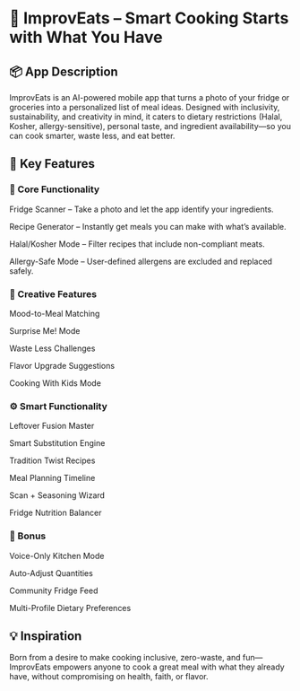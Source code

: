 # 🧊 ImprovEats – Smart Cooking Starts with What You Have
## 📦 App Description
ImprovEats is an AI-powered mobile app that turns a photo of your fridge or groceries into a personalized list of meal ideas. Designed with inclusivity, sustainability, and creativity in mind, it caters to dietary restrictions (Halal, Kosher, allergy-sensitive), personal taste, and ingredient availability—so you can cook smarter, waste less, and eat better.

## 🚀 Key Features
### 🧠 Core Functionality
Fridge Scanner – Take a photo and let the app identify your ingredients.

Recipe Generator – Instantly get meals you can make with what’s available.

Halal/Kosher Mode – Filter recipes that include non-compliant meats.

Allergy-Safe Mode – User-defined allergens are excluded and replaced safely.

### 🎨 Creative Features
Mood-to-Meal Matching

Surprise Me! Mode

Waste Less Challenges

Flavor Upgrade Suggestions

Cooking With Kids Mode

### ⚙️ Smart Functionality
Leftover Fusion Master

Smart Substitution Engine

Tradition Twist Recipes

Meal Planning Timeline

Scan + Seasoning Wizard

Fridge Nutrition Balancer

### 🔧 Bonus
Voice-Only Kitchen Mode

Auto-Adjust Quantities

Community Fridge Feed

Multi-Profile Dietary Preferences

## 💡 Inspiration
Born from a desire to make cooking inclusive, zero-waste, and fun—ImprovEats empowers anyone to cook a great meal with what they already have, without compromising on health, faith, or flavor.